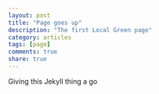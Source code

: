 ```yaml
---
layout: post
title: "Page goes up"
description: "The first Local Green page"
category: articles
tags: [page]
comments: true
share: true
---
```


Giving this Jekyll thing a go